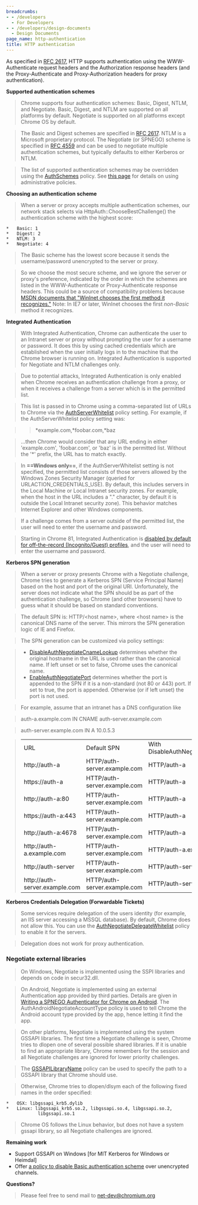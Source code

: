 ```yaml
---
breadcrumbs:
- - /developers
  - For Developers
- - /developers/design-documents
  - Design Documents
page_name: http-authentication
title: HTTP authentication
---
```


As specified in [RFC 2617](http://www.ietf.org/rfc/rfc2617.txt), HTTP supports
authentication using the WWW-Authenticate request headers and the Authorization
response headers (and the Proxy-Authenticate and Proxy-Authorization headers for
proxy authentication).

**Supported authentication schemes**

> Chrome supports four authentication schemes: Basic, Digest, NTLM, and
> Negotiate. Basic, Digest, and NTLM are supported on all platforms by default.
> Negotiate is supported on all platforms except Chrome OS by default.

> The Basic and Digest schemes are specified in [RFC
> 2617](http://www.ietf.org/rfc/rfc2617.txt). NTLM is a Microsoft proprietary
> protocol. The Negotiate (or SPNEGO) scheme is specified in [RFC
> 4559](http://www.ietf.org/rfc/rfc4559.txt) and can be used to negotiate
> multiple authentication schemes, but typically defaults to either Kerberos or
> NTLM.

> The list of supported authentication schemes may be overridden using the
> [AuthSchemes](/administrators/policy-list-3#AuthSchemes) policy. See [this
> page](/administrators) for details on using administrative policies.

**Choosing an authentication scheme**

> When a server or proxy accepts multiple authentication schemes, our network
> stack selects via HttpAuth::ChooseBestChallenge() the authentication scheme
> with the highest score:

    *   Basic: 1
    *   Digest: 2
    *   NTLM: 3
    *   Negotiate: 4

> The Basic scheme has the lowest score because it sends the username/password
> unencrypted to the server or proxy.

> So we choose the most secure scheme, and we ignore the server or proxy's
> preference, indicated by the order in which the schemes are listed in the
> WWW-Authenticate or Proxy-Authenticate response headers. This could be a
> source of compatibility problems because [MSDN documents that "WinInet chooses
> the first method it
> recognizes."](http://msdn.microsoft.com/en-us/library/aa384220%28VS.85%29.aspx)
> Note: In IE7 or later, WinInet chooses the first *non-Basic* method it
> recognizes.

**Integrated Authentication**

> With Integrated Authentication, Chrome can authenticate the user to an
> Intranet server or proxy without prompting the user for a username or
> password. It does this by using cached credentials which are established when
> the user initially logs in to the machine that the Chrome browser is running
> on. Integrated Authentication is supported for Negotiate and NTLM challenges
> only.

> Due to potential attacks, Integrated Authentication is only enabled when
> Chrome receives an authentication challenge from a proxy, or when it receives
> a challenge from a server which is in the permitted list.

> This list is passed in to Chrome using a comma-separated list of URLs to
> Chrome via the
> [AuthServerWhitelist](/administrators/policy-list-3#AuthServerWhitelist)
> policy setting. For example, if the AuthServerWhitelist policy setting was:

> > \*example.com,\*foobar.com,\*baz

> ...then Chrome would consider that any URL ending in either 'example.com',
> 'foobar.com', or 'baz' is in the permitted list. Without the '\*' prefix, the
> URL has to match exactly.

> In **==Windows only==**, if the AuthServerWhitelist setting is not specified,
> the permitted list consists of those servers allowed by the Windows Zones
> Security Manager (queried for URLACTION_CREDENTIALS_USE). By default, this
> includes servers in the Local Machine or Local Intranet security zones. For
> example, when the host in the URL includes a "." character, by default it is
> outside the Local Intranet security zone). This behavior matches Internet
> Explorer and other Windows components.

> If a challenge comes from a server outside of the permitted list, the user
> will need to enter the username and password.

> Starting in Chrome 81, Integrated Authentication is [disabled by default for
> off-the-record (Incognito/Guest)
> profiles](https://bugs.chromium.org/p/chromium/issues/detail?id=458508#c62),
> and the user will need to enter the username and password.

**Kerberos SPN generation**

> When a server or proxy presents Chrome with a Negotiate challenge, Chrome
> tries to generate a Kerberos SPN (Service Principal Name) based on the host
> and port of the original URI. Unfortunately, the server does not indicate what
> the SPN should be as part of the authentication challenge, so Chrome (and
> other browsers) have to guess what it should be based on standard conventions.

> The default SPN is: HTTP/&lt;host name&gt;, where &lt;host name&gt; is the
> canonical DNS name of the server. This mirrors the SPN generation logic of IE
> and Firefox.

> The SPN generation can be customized via policy settings:

> *   [DisableAuthNegotiateCnameLookup](/administrators/policy-list-3#DisableAuthNegotiateCnameLookup)
              determines whether the original hostname in the URL is used rather
              than the canonical name. If left unset or set to false, Chrome
              uses the canonical name.
> *   [EnableAuthNegotiatePort](/administrators/policy-list-3#EnableAuthNegotiatePort)
              determines whether the port is appended to the SPN if it is a
              non-standard (not 80 or 443) port. If set to true, the port is
              appended. Otherwise (or if left unset) the port is not used.

> For example, assume that an intranet has a DNS configuration like

> auth-a.example.com IN CNAME auth-server.example.com

> auth-server.example.com IN A 10.0.5.3

> <table>
> <tr>
> <td> URL</td>
> <td> Default SPN </td>
> <td> With DisableAuthNegotiateCnameLookup</td>
> <td> With EnableAuthNegotiatePort </td>
> </tr>
> <tr>
> <td> http://auth-a</td>
> <td> HTTP/auth-server.example.com</td>
> <td> HTTP/auth-a</td>
> <td> HTTP/auth-server.example.com</td>
> </tr>
> <tr>
> <td> https://auth-a</td>
> <td> HTTP/auth-server.example.com</td>
> <td> HTTP/auth-a </td>
> <td> HTTP/auth-server.example.com</td>
> </tr>
> <tr>
> <td> http://auth-a:80</td>
> <td> HTTP/auth-server.example.com</td>
> <td> HTTP/auth-a</td>
> <td> HTTP/auth-server.example.com</td>
> </tr>
> <tr>
> <td> https://auth-a:443</td>
> <td> HTTP/auth-server.example.com</td>
> <td> HTTP/auth-a</td>
> <td> HTTP/auth-server.example.com</td>
> </tr>
> <tr>
> <td> http://auth-a:4678</td>
> <td> HTTP/auth-server.example.com</td>
> <td> HTTP/auth-a</td>
> <td> HTTP/auth-server.example.com:4678</td>
> </tr>
> <tr>
> <td> http://auth-a.example.com</td>
> <td> HTTP/auth-server.example.com</td>
> <td> HTTP/auth-a.example.com</td>
> <td> HTTP/auth-server.example.com</td>
> </tr>
> <tr>
> <td> http://auth-server</td>
> <td> HTTP/auth-server.example.com</td>
> <td> HTTP/auth-server</td>
> <td> HTTP/auth-server.example.com</td>
> </tr>
> <tr>
> <td> http://auth-server.example.com</td>
> <td> HTTP/auth-server.example.com</td>
> <td> HTTP/auth-server.example.com</td>
> <td> HTTP/auth-server.example.com</td>
> </tr>
> </table>

**Kerberos Credentials Delegation (Forwardable Tickets)**

> Some services require delegation of the users identity (for example, an IIS
> server accessing a MSSQL database). By default, Chrome does not allow this.
> You can use the
> [AuthNegotiateDelegateWhitelist](/administrators/policy-list-3#AuthNegotiateDelegateWhitelist)
> policy to enable it for the servers.

> Delegation does not work for proxy authentication.

### **Negotiate external libraries**

> On Windows, Negotiate is implemented using the SSPI libraries and depends on
> code in secur32.dll.

> On Android, Negotiate is implemented using an external Authentication app
> provided by third parties. Details are given in [Writing a SPNEGO
> Authenticator for Chrome on
> Android](/developers/design-documents/http-authentication/writing-a-spnego-authenticator-for-chrome-on-android).
> The AuthAndroidNegotiateAccountType policy is used to tell Chrome the Android
> account type provided by the app, hence letting it find the app.

> On other platforms, Negotiate is implemented using the system GSSAPI
> libraries. The first time a Negotiate challenge is seen, Chrome tries to
> dlopen one of several possible shared libraries. If it is unable to find an
> appropriate library, Chrome remembers for the session and all Negotiate
> challenges are ignored for lower priority challenges.

> The [GSSAPILibraryName](/administrators/policy-list-3#GSSAPILibraryName)
> policy can be used to specify the path to a GSSAPI library that Chrome should
> use.

> Otherwise, Chrome tries to dlopen/dlsym each of the following fixed names in
> the order specified:

    *   OSX: libgssapi_krb5.dylib
    *   Linux: libgssapi_krb5.so.2, libgssapi.so.4, libgssapi.so.2,
                libgssapi.so.1

> Chrome OS follows the Linux behavior, but does not have a system gssapi
> library, so all Negotiate challenges are ignored.

**Remaining work**

*   Support GSSAPI on Windows \[for MIT Kerberos for Windows or
            Heimdal\]
*   Offer [a policy to disable Basic authentication
            scheme](https://bugs.chromium.org/p/chromium/issues/detail?id=1025002)
            over unencrypted channels.

**Questions?**

> Please feel free to send mail to net-dev@chromium.org
